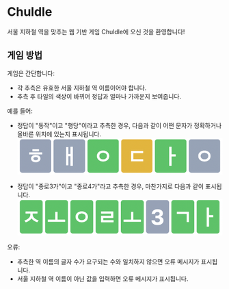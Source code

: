 # Chuldle

서울 지하철 역을 맞추는 웹 기반 게임 Chuldle에 오신 것을 환영합니다!

## 게임 방법

게임은 간단합니다:

- 각 추측은 유효한 서울 지하철 역 이름이어야 합니다.
- 추측 후 타일의 색상이 바뀌어 정답과 얼마나 가까운지 보여줍니다.

예를 들어:

- 정답이 "동작"이고 "행당"이라고 추측한 경우, 다음과 같이 어떤 문자가 정확하거나 올바른 위치에 있는지 표시됩니다.
![Alt text for the image](public/info1.png)

- 정답이 "종로3가"이고 "종로4가"라고 추측한 경우, 마찬가지로 다음과 같이 표시됩니다.
![Alt text for the image](public/info2.png)

오류:

- 추측한 역 이름의 글자 수가 요구되는 수와 일치하지 않으면 오류 메시지가 표시됩니다.
- 서울 지하철 역 이름이 아닌 값을 입력하면 오류 메시지가 표시됩니다.

